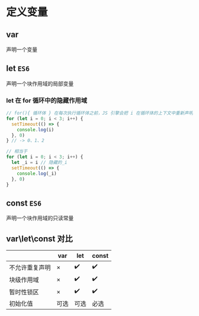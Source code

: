 # 定义变量

## var

声明一个变量

## let `ES6`

声明一个块作用域的局部变量

### let 在 for 循环中的隐藏作用域

```javascript
// for(){ 循环体 } 在每次执行循环体之前，JS 引擎会把 i 在循环体的上下文中重新声明及初始化一次
for (let i = 0; i < 3; i++) {
  setTimeout(() => {
    console.log(i)
  }, 0)
} // -> 0、1、2

// 相当于
for (let i = 0; i < 3; i++) {
  let _i = i // 隐藏的_i
  setTimeout(() => {
    console.log(_i)
  }, 0)
}
```

## const `ES6`

声明一个块作用域的只读常量

## var\let\const 对比

|                | var  | let  | const |
| -------------- | ---- | ---- | ----- |
| 不允许重复声明 | ×    | ✔️   | ✔️    |
| 块级作用域     | ×    | ✔️   | ✔️    |
| 暂时性锁区     | ×    | ✔️   | ✔️    |
| 初始化值       | 可选 | 可选 | 必选  |
